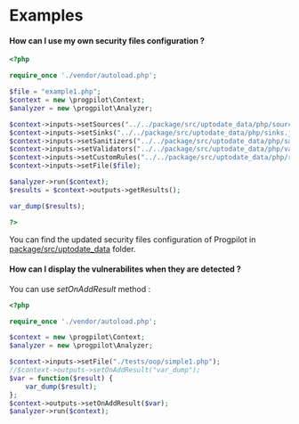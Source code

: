 # Examples

#### How can I use my own security files configuration ?
```php
<?php

require_once './vendor/autoload.php';

$file = "example1.php";
$context = new \progpilot\Context;
$analyzer = new \progpilot\Analyzer;

$context->inputs->setSources("../../package/src/uptodate_data/php/sources.json");
$context->inputs->setSinks("../../package/src/uptodate_data/php/sinks.json");
$context->inputs->setSanitizers("../../package/src/uptodate_data/php/sanitizers.json");
$context->inputs->setValidators("../../package/src/uptodate_data/php/validators.json");
$context->inputs->setCustomRules("../../package/src/uptodate_data/php/rules.json");
$context->inputs->setFile($file);

$analyzer->run($context);
$results = $context->outputs->getResults();

var_dump($results);

?>
```
You can find the updated security files configuration of Progpilot in [package/src/uptodate_data](../package/src/uptodate_data) folder.

#### How can I display the vulnerabilites when they are detected ?

You can use *setOnAddResult* method :

```php
<?php

require_once './vendor/autoload.php';

$context = new \progpilot\Context;
$analyzer = new \progpilot\Analyzer;

$context->inputs->setFile("./tests/oop/simple1.php");
//$context->outputs->setOnAddResult("var_dump");
$var = function($result) {
    var_dump($result);
};
$context->outputs->setOnAddResult($var);
$analyzer->run($context);
```

